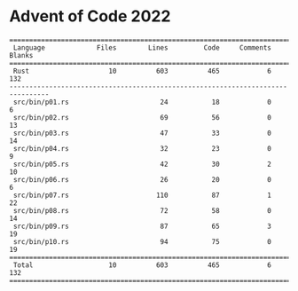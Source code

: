 # Advent of Code 2022

    ================================================================================
     Language             Files        Lines         Code     Comments       Blanks
    ================================================================================
     Rust                    10          603          465            6          132
    --------------------------------------------------------------------------------
     src/bin/p01.rs                       24           18            0            6
     src/bin/p02.rs                       69           56            0           13
     src/bin/p03.rs                       47           33            0           14
     src/bin/p04.rs                       32           23            0            9
     src/bin/p05.rs                       42           30            2           10
     src/bin/p06.rs                       26           20            0            6
     src/bin/p07.rs                      110           87            1           22
     src/bin/p08.rs                       72           58            0           14
     src/bin/p09.rs                       87           65            3           19
     src/bin/p10.rs                       94           75            0           19
    ================================================================================
     Total                   10          603          465            6          132
    ================================================================================
